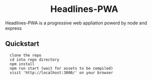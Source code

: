 <h1 align="center" >Headlines-PWA</h1>

Headlines-PWA is a progressive web appliation powerd by node and express

## Quickstart 
```
  clone the repo
  cd into repo directory
  npm install
  npm run start (wait for assets to be compiled)
  visit 'http://localhost:3000/' on your browser